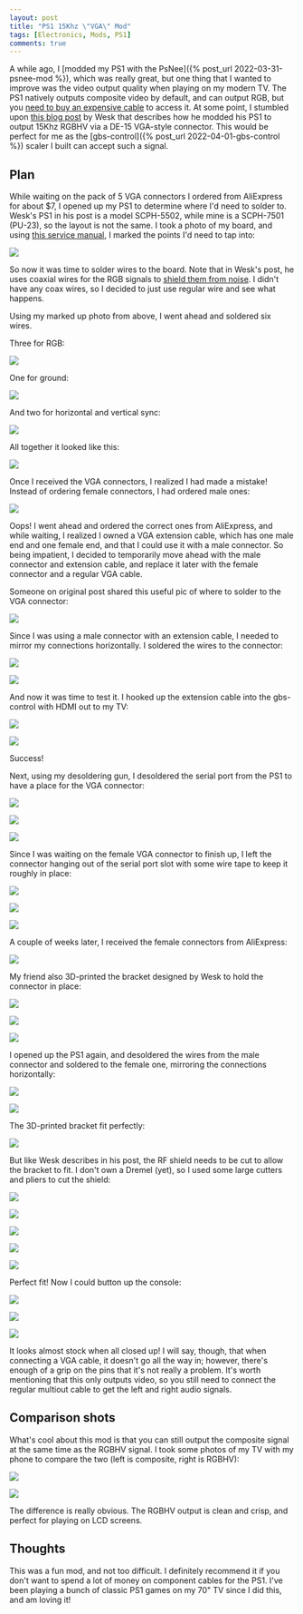 ```yaml
---
layout: post
title: "PS1 15Khz \"VGA\" Mod"
tags: [Electronics, Mods, PS1]
comments: true
---
```

A while ago, I [modded my PS1 with the PsNee]({% post_url 2022-03-31-psnee-mod %}), which was really great, but one thing that I wanted to improve was the video output quality when playing on my modern TV. The PS1 natively outputs composite video by default, and can output RGB, but you [need to buy an expensive cable](https://www.retrorgb.com/playstation1.html) to access it. At some point, I stumbled upon [this blog post](https://bitbuilt.net/forums/index.php?threads/ps1-native-vga-mod-15khz.4118/) by Wesk that describes how he modded his PS1 to output 15Khz RGBHV via a DE-15 VGA-style connector. This would be perfect for me as the [gbs-control]({% post_url 2022-04-01-gbs-control %}) scaler I built can accept such a signal.

## Plan

While waiting on the pack of 5 VGA connectors I ordered from AliExpress for about $7, I opened up my PS1 to determine where I'd need to solder to. Wesk's PS1 in his post is a model SCPH-5502, while mine is a SCPH-7501 (PU-23), so the layout is not the same. I took a photo of my board, and using [this service manual](https://www.manualslib.com/manual/448343/Playstation-Scph-7501-Game-Console.html?page=1), I marked the points I'd need to tap into:

![](/assets/images/ps1-vga-mod/PS1_VGA_mod.jpg)

So now it was time to solder wires to the board. Note that in Wesk's post, he uses coaxial wires for the RGB signals to [shield them from noise](https://bitbuilt.net/forums/index.php?threads/ps1-native-vga-mod-15khz.4118/page-2#post-51800). I didn't have any coax wires, so I decided to just use regular wire and see what happens.

Using my marked up photo from above, I went ahead and soldered six wires.

Three for RGB:

![](/assets/images/ps1-vga-mod/IMG_4848.jpg)

One for ground:

![](/assets/images/ps1-vga-mod/IMG_4849.jpg)

And two for horizontal and vertical sync:

![](/assets/images/ps1-vga-mod/IMG_4846.jpg)

All together it looked like this:

![](/assets/images/ps1-vga-mod/IMG_4845.jpg)

Once I received the VGA connectors, I realized I had made a mistake! Instead of ordering female connectors, I had ordered male ones:

![](/assets/images/ps1-vga-mod/IMG_5226.jpg)

Oops! I went ahead and ordered the correct ones from AliExpress, and while waiting, I realized I owned a VGA extension cable, which has one male end and one female end, and that I could use it with a male connector. So being impatient, I decided to temporarily move ahead with the male connector and extension cable, and replace it later with the female connector and a regular VGA cable.

Someone on original post shared this useful pic of where to solder to the VGA connector:

![](/assets/images/ps1-vga-mod/vga_port.jpg)

Since I was using a male connector with an extension cable, I needed to mirror my connections horizontally. I soldered the wires to the connector:

![](/assets/images/ps1-vga-mod/IMG_4851.jpg)

![](/assets/images/ps1-vga-mod/IMG_4850.jpg)

And now it was time to test it. I hooked up the extension cable into the gbs-control with HDMI out to my TV:

![](/assets/images/ps1-vga-mod/IMG_4853.jpg)

![](/assets/images/ps1-vga-mod/IMG_4852.jpg)

Success!

Next, using my desoldering gun, I desoldered the serial port from the PS1 to have a place for the VGA connector:

![](/assets/images/ps1-vga-mod/IMG_4864.jpg)

![](/assets/images/ps1-vga-mod/IMG_4866.jpg)

![](/assets/images/ps1-vga-mod/IMG_4867.jpg)

Since I was waiting on the female VGA connector to finish up, I left the connector hanging out of the serial port slot with some wire tape to keep it roughly in place:

![](/assets/images/ps1-vga-mod/IMG_4869.jpg)

![](/assets/images/ps1-vga-mod/IMG_4872.jpg)

![](/assets/images/ps1-vga-mod/IMG_4873.jpg)

A couple of weeks later, I received the female connectors from AliExpress:

![](/assets/images/ps1-vga-mod/IMG_5227.jpg)

My friend also 3D-printed the bracket designed by Wesk to hold the connector in place:

![](/assets/images/ps1-vga-mod/IMG_5182.jpg)

![](/assets/images/ps1-vga-mod/IMG_5183.jpg)

![](/assets/images/ps1-vga-mod/IMG_5184.jpg)

I opened up the PS1 again, and desoldered the wires from the male connector and soldered to the female one, mirroring the connections horizontally:

![](/assets/images/ps1-vga-mod/IMG_5188.jpg)

![](/assets/images/ps1-vga-mod/IMG_5191.jpg)

The 3D-printed bracket fit perfectly:

![](/assets/images/ps1-vga-mod/IMG_5195.jpg)

But like Wesk describes in his post, the RF shield needs to be cut to allow the bracket to fit. I don't own a Dremel (yet), so I used some large cutters and pliers to cut the shield:

![](/assets/images/ps1-vga-mod/IMG_5198.jpg)

![](/assets/images/ps1-vga-mod/IMG_5200.jpg)

![](/assets/images/ps1-vga-mod/IMG_5202.jpg)

![](/assets/images/ps1-vga-mod/IMG_5204.jpg)

![](/assets/images/ps1-vga-mod/IMG_5205.jpg)

Perfect fit! Now I could button up the console:

![](/assets/images/ps1-vga-mod/IMG_5207.jpg)

![](/assets/images/ps1-vga-mod/IMG_5209.jpg)

![](/assets/images/ps1-vga-mod/IMG_5210.jpg)

It looks almost stock when all closed up! I will say, though, that when connecting a VGA cable, it doesn't go all the way in; however, there's enough of a grip on the pins that it's not really a problem. It's worth mentioning that this only outputs video, so you still need to connect the regular multiout cable to get the left and right audio signals.

## Comparison shots

What's cool about this mod is that you can still output the composite signal at the same time as the RGBHV signal. I took some photos of my TV with my phone to compare the two (left is composite, right is RGBHV):

![](/assets/images/ps1-vga-mod/comparison_1.jpg)

![](/assets/images/ps1-vga-mod/comparison_2.jpg)

The difference is really obvious. The RGBHV output is clean and crisp, and perfect for playing on LCD screens.

## Thoughts

This was a fun mod, and not too difficult. I definitely recommend it if you don't want to spend a lot of money on component cables for the PS1. I've been playing a bunch of classic PS1 games on my 70" TV since I did this, and am loving it!
